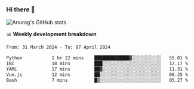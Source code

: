 ### Hi there 👋
![Anurag's GitHub stats](https://github-readme-stats.vercel.app/api?username=jami1024&show_icons=true&theme=radical)

📊 **Weekly development breakdown**
<!--START_SECTION:waka-->

```txt
From: 31 March 2024 - To: 07 April 2024

Python           1 hr 22 mins    █████████████▓░░░░░░░░░░░   55.01 %
INI              18 mins         ███░░░░░░░░░░░░░░░░░░░░░░   12.17 %
YAML             17 mins         ██▓░░░░░░░░░░░░░░░░░░░░░░   11.31 %
Vue.js           12 mins         ██░░░░░░░░░░░░░░░░░░░░░░░   08.25 %
Bash             7 mins          █▒░░░░░░░░░░░░░░░░░░░░░░░   05.27 %
```

<!--END_SECTION:waka-->
<!--
**jami1024/jami1024** is a ✨ _special_ ✨ repository because its `README.md` (this file) appears on your GitHub profile.

Here are some ideas to get you started:

- 🔭 I’m currently working on ...
- 🌱 I’m currently learning ...
- 👯 I’m looking to collaborate on ...
- 🤔 I’m looking for help with ...
- 💬 Ask me about ...
- 📫 How to reach me: ...
- 😄 Pronouns: ...
- ⚡ Fun fact: ...
-->
